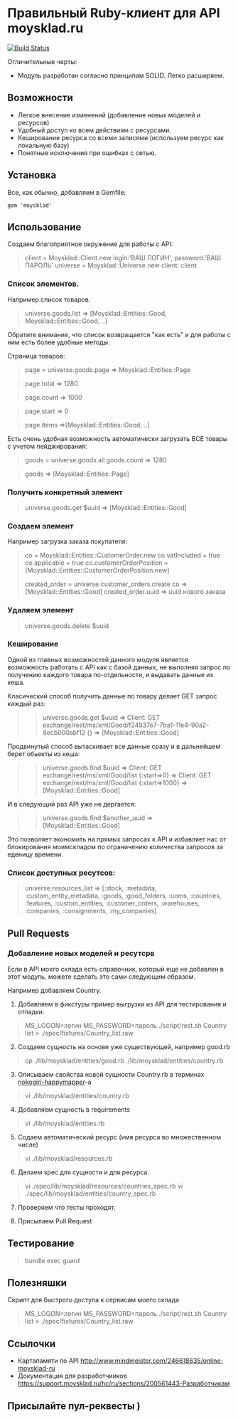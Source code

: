 # Правильный Ruby-клиент для API moysklad.ru

[![Build Status](https://travis-ci.org/BrandyMint/moysklad.svg)](https://travis-ci.org/BrandyMint/moysklad)

Отличительные черты:

* Модуль разработан согласно принципам SOLID. Легко расширяем.

## Возможности

* Легкое внесение изменений (добавление новых моделей и ресурсов)
* Удобный доступ ко всем действиям с ресурсами.
* Кеширование ресурса со всеми записями (используем ресурс как локальную базу)
* Понятные исключения при ошибках с сетью.

## Установка

Все, как обычно, добавляем в Gemfile:

    gem 'moysklad'


## Использование

Создаем благоприятное окружение для работы с API:

> client = Moysklad::Client.new login:'ВАШ ЛОГИН', password:'ВАШ ПАРОЛЬ'
> universe = Moysklad::Universe.new client: client

### Список элементов.

Например список товаров.

> universe.goods.list
> => [Moysklad::Entities::Good, Moysklad::Entities::Good, ..]

Обратите внимание, что список возвращается "как есть" и для работы с ним есть более удобные методы.

Страница товаров:

> page = universe.goods.page
> => Moysklad::Entities::Page

> page.total
> => 1280

> page.count
> => 1000

> page.start
> => 0

> page.items
> =>[Moysklad::Entities::Good, ..]

Есть очень удобная возможность автоматически загрузать ВСЕ товары с учетом пейджирования:

> goods = universe.goods.all
> goods.count
> => 1280

> goods
> => [Moysklad::Entities::Page]


### Получить конкретный элемент

> universe.goods.get $uuid
> => [Moysklad::Entities::Good]


### Создаем элемент

Например загрузка заказа покупателя:

> co = Moysklad::Entities::CustomerOrder.new
> co.vatIncluded = true
> co.applicable  = true
> co.customerOrderPosition = [Moysklad::Entities::CustomerOrderPosition.new]
>
> created_order = universe.customer_orders.create co
> => [Moysklad::Entities::Good]
> created_order.uuid
> => uuid нового заказа

### Удаляем элемент

> universe.goods.delete $uuid

### Кеширование

Одной из главных возможностей данного модуля является возможность работать с API как с базой данных,
не выполняя запрос по получению каждого товара по-отдельности, и выдавать данные их кеша.

Класический способ получить данные по товару делает GET запрос каждый раз:

> > universe.goods.get $uuid
> => Client: GET exchange/rest/ms/xml/Good/f24937e7-7ba1-11e4-90a2-8ecb000abf12 {}
> => [Moysklad::Entities::Good]

Продвинутый способ вытаскивает все данные сразу и в дальнейшем берет обьекты из кеша:

> > universe.goods.find $uuid
> => Client: GET exchange/rest/ms/xml/Good/list {:start=>0}
> => Client: GET exchange/rest/ms/xml/Good/list {:start=>1000}
> => [Moysklad::Entities::Good]

И в следующий раз API уже не дергается:

> > universe.goods.find $another_uuid
> => [Moysklad::Entities::Good]

Это позволяет экономить на прямых запросах к API и избавляет нас от блокирования моимскладом по ограничению количества запросов за еденицу времени.


### Список доступных ресутсов:

> universe.resources_list
> => [:stock, :metadata, :custom_entity_metadata, :goods, :good_folders, :uoms, :countries,
      :features, :custom_entities, :customer_orders, :warehouses, :companies,
      :consignments, :my_companies]


## Pull Requests

### Добавление новых моделей и ресутсрв

Если в API моего склада есть справочник, который еще не добавлен в этот модуль, можете сделать это сами следующим образом.

Например добавляем Country.


1. Добавляем в фикстуры пример выгрузки из API для тестирования и отладки:

> MS_LOGON=логин MS_PASSWORD=пароль ./script/rest.sh Country list > ./spec/fixtures/Country_list.raw

2. Создаем сущность на основе уже существующей, например good.rb

> cp ./lib/moysklad/entities/good.rb ./lib/moysklad/entities/country.rb

3. Описываем свойства новой сущности Country.rb в терминах [nokogiri-happymapper](https://github.com/dam5s/happymapper)-а

> vi ./lib/moysklad/entities/country.rb

4. Добавляем сущность в requirements

> vi ./lib/moysklad/entities.rb

5. Содаем автоматический ресурс (имя ресурса во множественном числе)

> vi ./lib/moysklad/resources.rb

6. Делаем spec для сущности и для ресурса.

> vi ./spec/lib/moysklad/resources/countries_spec.rb
> vi ./spec/lib/moysklad/entities/country_spec.rb

7. Проверяем что тесты проходят.

8. Присылаем Pull Request

## Тестирование

> bundle exec guard

## Полезняшки

Скрипт для быстрого доступа к сервисам моего склада

> MS_LOGON=логин MS_PASSWORD=пароль ./script/rest.sh Country list > ./spec/fixtures/Country_list.raw

## Ссылочки

* Картапамяти по API http://www.mindmeister.com/246618635/online-moysklad-ru
* Документация для разработчииков https://support.moysklad.ru/hc/ru/sections/200561443-Разработчикам

## Присылайте пул-реквесты )
